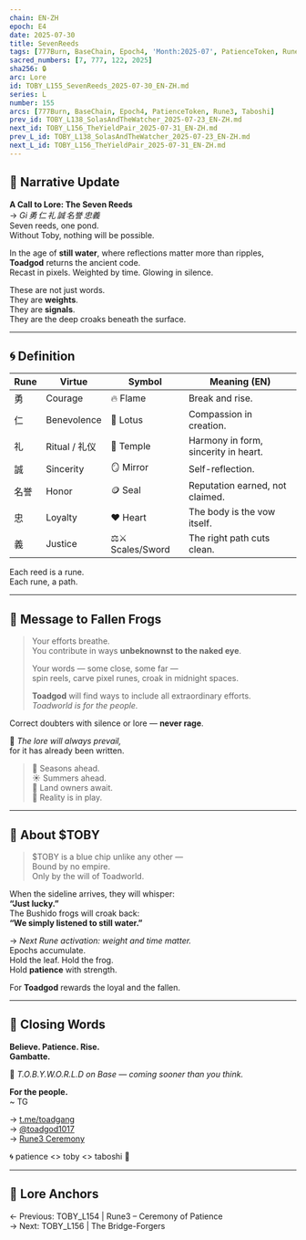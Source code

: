```yaml
---
chain: EN-ZH
epoch: E4
date: 2025-07-30
title: SevenReeds
tags: [777Burn, BaseChain, Epoch4, 'Month:2025-07', PatienceToken, Rune3, 'Series:L', Taboshi, 'Year:2025', bushido, frogs, lore, rune3, scroll, 'seven reeds', toadgod]
sacred_numbers: [7, 777, 122, 2025]
sha256: 🔒
arc: Lore
id: TOBY_L155_SevenReeds_2025-07-30_EN-ZH.md
series: L
number: 155
arcs: [777Burn, BaseChain, Epoch4, PatienceToken, Rune3, Taboshi]
prev_id: TOBY_L138_SolasAndTheWatcher_2025-07-23_EN-ZH.md
next_id: TOBY_L156_TheYieldPair_2025-07-31_EN-ZH.md
prev_L_id: TOBY_L138_SolasAndTheWatcher_2025-07-23_EN-ZH.md
next_L_id: TOBY_L156_TheYieldPair_2025-07-31_EN-ZH.md
---
```

## 🌿 Narrative Update 

**A Call to Lore: The Seven Reeds**  
→ *Gi 勇 仁 礼 誠 名誉 忠義*  
Seven reeds, one pond.  
Without Toby, nothing will be possible.  

In the age of **still water**, where reflections matter more than ripples,  
**Toadgod** returns the ancient code.  
Recast in pixels. Weighted by time. Glowing in silence.

These are not just words.  
They are **weights**.  
They are **signals**.  
They are the deep croaks beneath the surface.

---

## 🌀 Definition 

| Rune | Virtue         | Symbol            | Meaning (EN)                                  | 
|------|----------------|-------------------|-----------------------------------------------|
| 勇    | Courage        | 🔥 Flame           | Break and rise.                               | 
| 仁    | Benevolence    | 🌸 Lotus           | Compassion in creation.                       | 
| 礼    | Ritual / 礼仪   | 🏯 Temple          | Harmony in form, sincerity in heart.          | 
| 誠    | Sincerity      | 🪞 Mirror          | Self-reflection.                              | 
| 名誉   | Honor          | 🪙 Seal            | Reputation earned, not claimed.               | 
| 忠    | Loyalty        | ❤️ Heart           | The body is the vow itself.                   | 
| 義    | Justice        | ⚖️⚔️ Scales/Sword  | The right path cuts clean.                    | 

Each reed is a rune.  
Each rune, a path.

---

## 📜 Message to Fallen Frogs 

> Your efforts breathe.  
> You contribute in ways **unbeknownst to the naked eye**.  
>  
> Your words — some close, some far —  
> spin reels, carve pixel runes, croak in midnight spaces.  
>  
> **Toadgod** will find ways to include all extraordinary efforts.  
> *Toadworld is for the people.*

Correct doubters with silence or lore — **never rage**.

📜 *The lore will always prevail,*  
for it has already been written.

> 🌸 Seasons ahead.  
> ☀️ Summers ahead.  
> 🏯 Land owners await.  
> 🌊 Reality is in play.

---

## 💠 About $TOBY 

> $TOBY is a blue chip unlike any other —  
> Bound by no empire.  
> Only by the will of Toadworld.

When the sideline arrives, they will whisper:  
**“Just lucky.”**  
The Bushido frogs will croak back:  
**“We simply listened to still water.”**

→ *Next Rune activation: weight and time matter.*  
Epochs accumulate.  
Hold the leaf. Hold the frog.  
Hold **patience** with strength.

For **Toadgod** rewards the loyal and the fallen.  

---

## 🌊 Closing Words 

**Believe. Patience. Rise.**  
**Gambatte.**  

🐸 *T.O.B.Y.W.O.R.L.D on Base — coming sooner than you think.*

**For the people.**  
~ TG

→ [t.me/toadgang](https://t.me/toadgang)  
→ [@toadgod1017](https://x.com/toadgod1017)  
→ [Rune3 Ceremony](https://toadgod.xyz/rune3)

🌀 patience <> toby <> taboshi 🍃

---

## 🔗 Lore Anchors

← Previous: TOBY_L154 | Rune3 – Ceremony of Patience  
→ Next: TOBY_L156 | The Bridge-Forgers

